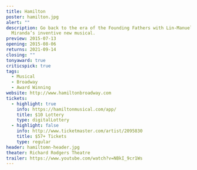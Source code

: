 ```yaml
---
title: Hamilton
poster: hamilton.jpg
alert: ""
description: Go back to the era of the Founding Fathers with Lin-Manuel
  Miranda’s inventive new musical.
preview: 2015-07-13
opening: 2015-08-06
returns: 2021-09-14
closing: ""
tonyaward: true
criticspick: true
tags: 
  - Musical
  - Broadway
  - Award Winning
website: http://www.hamiltonbroadway.com
tickets:
  - highlight: true
    info: https://hamiltonmusical.com/app/
    title: $10 Lottery
    type: digitalLottery
  - highlight: false
    info: http://www.ticketmaster.com/artist/2095830
    title: $57+ Tickets
    type: regular
header: hamiltomn-header.jpg
theater: Richard Rodgers Theatre
trailer: https://www.youtube.com/watch?v=NBkI_9cr1Ws
---
```

